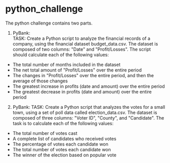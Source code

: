 # python_challenge

The python challenge contains two parts.

1. PyBank: <br>
   TASK: Create a Python script to analyze the financial records of a company, using the financial dataset budget_data.csv. The dataset is composed of two columns: "Date" and "Profit/Losses". The script should calculate each of the following values:

* The total number of months included in the dataset
* The net total amount of "Profit/Losses" over the entire period
* The changes in "Profit/Losses" over the entire period, and then the average of those changes
* The greatest increase in profits (date and amount) over the entire period
* The greatest decrease in profits (date and amount) over the entire period

2. PyBank:
   TASK: Create a Python script that analyzes the votes for a small town, using a set of poll data called election_data.csv. The dataset is composed of three columns: "Voter ID", "County", and "Candidate". The task is to calculate each of the following values:

* The total number of votes cast
* A complete list of candidates who received votes
* The percentage of votes each candidate won
* The total number of votes each candidate won
* The winner of the election based on popular vote
